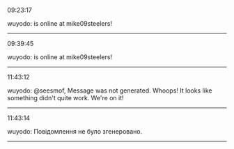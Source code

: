 09:23:17

wuyodo: is online at mike09steelers!

---

09:39:45

wuyodo: is online at mike09steelers!

---

11:43:12

wuyodo: @seesmof, Message was not generated. Whoops! It looks like something didn't quite work. We're on it!

---

11:43:14

wuyodo: Повідомлення не було згенеровано.

---

